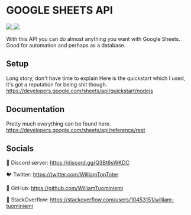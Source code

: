 # GOOGLE SHEETS API
<p>
    <a href="https://github.com/WilliamTuominiemi/GoogleSheetsAPI/stargazers">
        <img src="https://img.shields.io/github/stars/WilliamTuominiemi/GoogleSheetsAPI"/>
    </a>
    <a href="https://github.com/WilliamTuominiemi/GoogleSheetsAPI/commits/master">
        <img src="https://img.shields.io/github/last-commit/WilliamTuominiemi/GoogleSheetsAPI"/>
    </a>
</p>
With this API you can do almost anything you want with Google Sheets. Good for automation and perhaps as a database.

## Setup
Long story, don't have time to explain
Here is the quickstart which I used, it's got a reputation for being shit though.
https://developers.google.com/sheets/api/quickstart/nodejs

## Documentation
Pretty much everything can be found here. https://developers.google.com/sheets/api/reference/rest

## Socials
💬 Discord server: https://discord.gg/Q3Bt6sWKDC

🐦 Twitter: https://twitter.com/WilliamTopToter

📜 GitHub: https://github.com/WilliamTuominiemi

📝 StackOverflow: https://stackoverflow.com/users/10453151/william-tuominiemi
